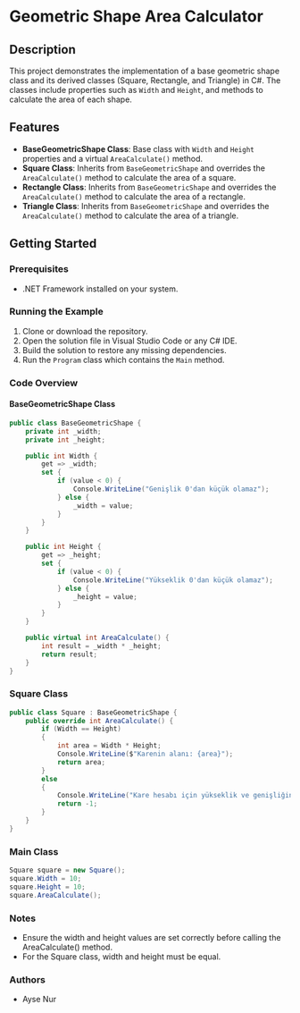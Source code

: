 # Geometric Shape Area Calculator

## Description

This project demonstrates the implementation of a base geometric shape class and its derived classes (Square, Rectangle, and Triangle) in C#. The classes include properties such as `Width` and `Height`, and methods to calculate the area of each shape.

## Features

- **BaseGeometricShape Class**: Base class with `Width` and `Height` properties and a virtual `AreaCalculate()` method.
- **Square Class**: Inherits from `BaseGeometricShape` and overrides the `AreaCalculate()` method to calculate the area of a square.
- **Rectangle Class**: Inherits from `BaseGeometricShape` and overrides the `AreaCalculate()` method to calculate the area of a rectangle.
- **Triangle Class**: Inherits from `BaseGeometricShape` and overrides the `AreaCalculate()` method to calculate the area of a triangle.

## Getting Started

### Prerequisites

- .NET Framework installed on your system.

### Running the Example

1. Clone or download the repository.
2. Open the solution file in Visual Studio Code or any C# IDE.
3. Build the solution to restore any missing dependencies.
4. Run the `Program` class which contains the `Main` method.

### Code Overview

#### BaseGeometricShape Class

```csharp
public class BaseGeometricShape {
    private int _width;
    private int _height;

    public int Width {
        get => _width;
        set {
            if (value < 0) {
                Console.WriteLine("Genişlik 0'dan küçük olamaz");
            } else {
                _width = value;
            }
        }
    }

    public int Height {
        get => _height;
        set {
            if (value < 0) {
                Console.WriteLine("Yükseklik 0'dan küçük olamaz");
            } else {
                _height = value;
            }
        }
    }

    public virtual int AreaCalculate() {
        int result = _width * _height;
        return result;
    }
}
```

### Square Class

```csharp
public class Square : BaseGeometricShape {
    public override int AreaCalculate() {
        if (Width == Height)
        {
            int area = Width * Height;
            Console.WriteLine($"Karenin alanı: {area}");
            return area;
        }
        else
        {
            Console.WriteLine("Kare hesabı için yükseklik ve genişliğin aynı olması gerekmektedir");
            return -1;
        }
    }
}
```

### Main Class

```csharp
Square square = new Square();
square.Width = 10;
square.Height = 10;
square.AreaCalculate();
```

### Notes

- Ensure the width and height values are set correctly before calling the AreaCalculate() method.
- For the Square class, width and height must be equal.

### Authors

- Ayse Nur